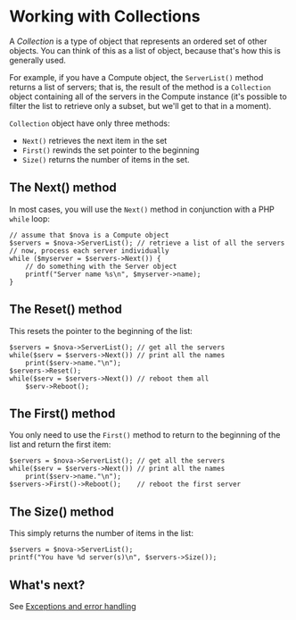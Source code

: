 Working with Collections
========================

A *Collection* is a type of object that represents an ordered set of other objects.
You can think of this as a list of object, because that's how this is generally used.

For example, if you have a Compute object, the `ServerList()` method returns a
list of servers; that is, the result of the method is a `Collection` object containing
all of the servers in the Compute instance (it's possible to filter the list to 
retrieve only a subset, but we'll get to that in a moment).

`Collection` object have only three methods:

* `Next()` retrieves the next item in the set
* `First()` rewinds the set pointer to the beginning
* `Size()` returns the number of items in the set. 

## The Next() method

In most cases, you will use the `Next()` method in conjunction with a PHP `while` loop:

	// assume that $nova is a Compute object
	$servers = $nova->ServerList();	// retrieve a list of all the servers
	// now, process each server individually
	while ($myserver = $servers->Next()) {
		// do something with the Server object
		printf("Server name %s\n", $myserver->name);
	}

## The Reset() method 

This resets the pointer to the beginning of the list:

	$servers = $nova->ServerList();	// get all the servers
	while($serv = $servers->Next())	// print all the names
		print($serv->name."\n");
	$servers->Reset();
	while($serv = $servers->Next())	// reboot them all
		$serv->Reboot();

## The First() method

You only need to use the `First()` method to return to the beginning of the list and
return the first item:

	$servers = $nova->ServerList();	// get all the servers
	while($serv = $servers->Next())	// print all the names
		print($serv->name."\n");
	$servers->First()->Reboot();	// reboot the first server

## The Size() method

This simply returns the number of items in the list:

	$servers = $nova->ServerList();
	printf("You have %d server(s)\n", $servers->Size());

## What's next?

See [Exceptions and error handling](exceptions.md)